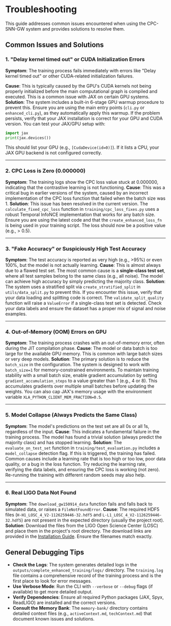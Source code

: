 # Troubleshooting

This guide addresses common issues encountered when using the CPC-SNN-GW system and provides solutions to resolve them.

## Common Issues and Solutions

### 1. "Delay kernel timed out" or CUDA Initialization Errors

**Symptom**: The training process fails immediately with errors like "Delay kernel timed out" or other CUDA-related initialization failures.

**Cause**: This is typically caused by the GPU's CUDA kernels not being properly initialized before the main computational graph is compiled and executed. This is a common issue with JAX on certain GPU systems.
**Solution**: The system includes a built-in 6-stage GPU warmup procedure to prevent this. Ensure you are using the main entry points (`cli.py` or `enhanced_cli.py`), as they automatically apply this warmup. If the problem persists, verify that your JAX installation is correct for your GPU and CUDA version. You can test your JAX/GPU setup with:
```python
import jax
print(jax.devices())
```
This should list your GPU (e.g., `[CudaDevice(id=0)]`). If it lists a CPU, your JAX GPU backend is not configured correctly.

---

### 2. CPC Loss is Zero (0.000000)

**Symptom**: The training logs show the CPC loss value stuck at 0.000000, indicating that the contrastive learning is not functioning.
**Cause**: This was a critical bug in earlier versions of the system, caused by an incorrect implementation of the CPC loss function that failed when the batch size was 1.
**Solution**: This issue has been resolved in the current version. The `calculate_fixed_cpc_loss` function in `training/cpc_loss_fixes.py` uses a robust Temporal InfoNCE implementation that works for any batch size. Ensure you are using the latest code and that the `create_enhanced_loss_fn` is being used in your training script. The loss should now be a positive value (e.g., > 0.5).

---

### 3. "Fake Accuracy" or Suspiciously High Test Accuracy

**Symptom**: The test accuracy is reported as very high (e.g., >95%) or even 100%, but the model is not actually learning.
**Cause**: This is almost always due to a flawed test set. The most common cause is a **single-class test set**, where all test samples belong to the same class (e.g., all noise). The model can achieve high accuracy by simply predicting the majority class.
**Solution**: The system uses a stratified split via `create_stratified_split` in `utils/data_split.py` to prevent this. If you encounter this issue, verify that your data loading and splitting code is correct. The `validate_split_quality` function will raise a `ValueError` if a single-class test set is detected. Check your data labels and ensure the dataset has a proper mix of signal and noise examples.

---

### 4. Out-of-Memory (OOM) Errors on GPU

**Symptom**: The training process crashes with an out-of-memory error, often during the JIT compilation phase.
**Cause**: The model or data batch is too large for the available GPU memory. This is common with large batch sizes or very deep models.
**Solution**: The primary solution is to reduce the `batch_size` in the configuration. The system is designed to work with `batch_size=1` for memory-constrained environments. To maintain training stability with a small batch size, enable gradient accumulation by setting `gradient_accumulation_steps` to a value greater than 1 (e.g., 4 or 8). This accumulates gradients over multiple small batches before updating the weights. You can also cap JAX's memory usage with the environment variable `XLA_PYTHON_CLIENT_MEM_FRACTION=0.5`.

---

### 5. Model Collapse (Always Predicts the Same Class)


**Symptom**: The model's predictions on the test set are all 0s or all 1s, regardless of the input.
**Cause**: This indicates a fundamental failure in the training process. The model has found a trivial solution (always predict the majority class) and has stopped learning.
**Solution**: The `evaluate_on_test_set` function in `training/test_evaluation.py` includes a `model_collapse` detection flag. If this is triggered, the training has failed. Common causes include a learning rate that is too high or too low, poor data quality, or a bug in the loss function. Try reducing the learning rate, verifying the data labels, and ensuring the CPC loss is working (not zero). Re-running the training with different random seeds may also help.

---

### 6. Real LIGO Data Not Found

**Symptom**: The `download_gw150914_data` function fails and falls back to simulated data, or raises a `FileNotFoundError`.
**Cause**: The required HDF5 files (`H-H1_LOSC_4_V2-1126259446-32.hdf5` and `L-L1_LOSC_4_V2-1126259446-32.hdf5`) are not present in the expected directory (usually the project root).
**Solution**: Download the files from the LIGO Open Science Center (LOSC) and place them in the project's root directory. The download links are provided in the [Installation Guide](installation-guide.md). Ensure the filenames match exactly.

## General Debugging Tips

*   **Check the Logs**: The system generates detailed logs in the `outputs/complete_enhanced_training/logs/` directory. The `training.log` file contains a comprehensive record of the training process and is the first place to look for error messages.
*   **Use Verbose Mode**: Run the CLI with `--verbose` or `--debug` flags (if available) to get more detailed output.
*   **Verify Dependencies**: Ensure all required Python packages (JAX, Spyx, ReadLIGO) are installed and the correct versions.
*   **Consult the Memory Bank**: The `memory-bank/` directory contains detailed context files (e.g., `activeContext.md`, `techContext.md`) that document known issues and solutions.